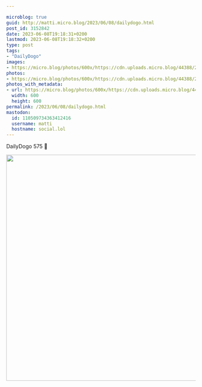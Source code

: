 ```yaml
---

microblog: true
guid: http://matti.micro.blog/2023/06/08/dailydogo.html
post_id: 3152842
date: 2023-06-08T19:18:31+0200
lastmod: 2023-06-08T19:18:32+0200
type: post
tags:
- "DailyDogo"
images:
- https://micro.blog/photos/600x/https://cdn.uploads.micro.blog/44388/2023/95a8f93382.jpg
photos:
- https://micro.blog/photos/600x/https://cdn.uploads.micro.blog/44388/2023/95a8f93382.jpg
photos_with_metadata:
- url: https://micro.blog/photos/600x/https://cdn.uploads.micro.blog/44388/2023/95a8f93382.jpg
  width: 600
  height: 600
permalink: /2023/06/08/dailydogo.html
mastodon:
  id: 110509734363412416
  username: matti
  hostname: social.lol
---
```

DailyDogo 575 🐶

<img src="/media/uploads/2023/95a8f93382.jpg" width="600" height="600" alt="" />
